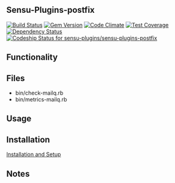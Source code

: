 ## Sensu-Plugins-postfix

[![Build Status](https://travis-ci.org/sensu-plugins/sensu-plugins-postfix.svg?branch=master)](https://travis-ci.org/sensu-plugins/sensu-plugins-postfix)
[![Gem Version](https://badge.fury.io/rb/sensu-plugins-postfix.svg)](http://badge.fury.io/rb/sensu-plugins-postfix)
[![Code Climate](https://codeclimate.com/github/sensu-plugins/sensu-plugins-postfix/badges/gpa.svg)](https://codeclimate.com/github/sensu-plugins/sensu-plugins-postfix)
[![Test Coverage](https://codeclimate.com/github/sensu-plugins/sensu-plugins-postfix/badges/coverage.svg)](https://codeclimate.com/github/sensu-plugins/sensu-plugins-postfix)
[![Dependency Status](https://gemnasium.com/sensu-plugins/sensu-plugins-postfix.svg)](https://gemnasium.com/sensu-plugins/sensu-plugins-postfix)
[ ![Codeship Status for sensu-plugins/sensu-plugins-postfix](https://codeship.com/projects/e597c620-e89b-0132-4dfc-62885e5c211b/status?branch=master)](https://codeship.com/projects/82844)

## Functionality

## Files
 * bin/check-mailq.rb
 * bin/metrics-mailq.rb

## Usage

## Installation

[Installation and Setup](https://github.com/sensu-plugins/documentation/blob/master/user_docs/installation_instructions.md)

## Notes
